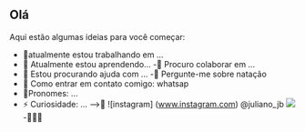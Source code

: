   ## Olá

 Aqui estão algumas ideias para você começar:

-  🤠atualmente estou trabalhando em ...
- 🤠 Atualmente estou aprendendo...
-🤠 Procuro colaborar em ...
- 🤠 Estou procurando ajuda com ...
-🤠 Pergunte-me sobre natação
- 🤠 Como entrar em contato comigo: whatsap
-  🤠Pronomes: ...
- ⚡ Curiosidade: ...
-->🤠
  ![instagram] (www.instagram.com) @juliano_jb
  ![](https://media1.tenor.com/m/t-qiowhN_FkAAAAd/swimming-olympics.gif)
-🏊🏻‍♂️
